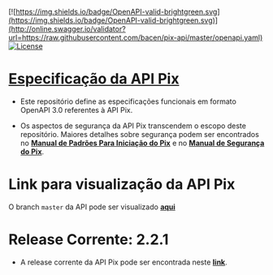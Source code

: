 [![https://img.shields.io/badge/OpenAPI-valid-brightgreen.svg](https://img.shields.io/badge/OpenAPI-valid-brightgreen.svg)](http://online.swagger.io/validator?url=https://raw.githubusercontent.com/bacen/pix-api/master/openapi.yaml) [![License](https://img.shields.io/badge/License-Apache%202.0-blue.svg)](https://www.apache.org/licenses/LICENSE-2.0)

# [Especificação da API Pix](https://bacen.github.io/pix-api/index.html)

* Este repositório define as especificações funcionais em formato OpenAPI 3.0 referentes à API Pix.

* Os aspectos de segurança da API Pix transcendem o escopo deste repositório. Maiores detalhes sobre segurança podem ser encontrados no __[Manual de Padrões Para Iniciação do Pix](https://www.bcb.gov.br/estabilidadefinanceira/pix)__ e no __[Manual de Segurança do Pix](https://www.bcb.gov.br/estabilidadefinanceira/pix)__. 

# Link para visualização da API Pix

O branch `master` da API pode ser visualizado __[aqui](https://bacen.github.io/pix-api/index.html)__

# Release Corrente: 2.2.1

* A release corrente da API Pix pode ser encontrada neste __[link](https://github.com/bacen/pix-api/releases/tag/2.2.1)__.




